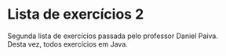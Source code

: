 # Lista de exercícios 2
Segunda lista de exercícios passada pelo professor Daniel Paiva. <br>
Desta vez, todos exercícios em Java.
